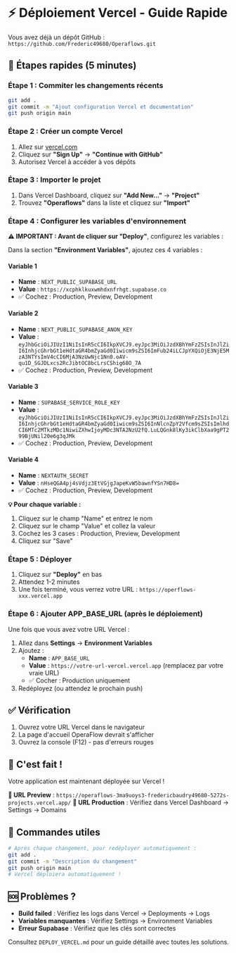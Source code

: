 # ⚡ Déploiement Vercel - Guide Rapide

Vous avez déjà un dépôt GitHub : `https://github.com/Frederic49680/Operaflows.git`

## 🚀 Étapes rapides (5 minutes)

### Étape 1 : Commiter les changements récents

```bash
git add .
git commit -m "Ajout configuration Vercel et documentation"
git push origin main
```

### Étape 2 : Créer un compte Vercel

1. Allez sur [vercel.com](https://vercel.com)
2. Cliquez sur **"Sign Up"** → **"Continue with GitHub"**
3. Autorisez Vercel à accéder à vos dépôts

### Étape 3 : Importer le projet

1. Dans Vercel Dashboard, cliquez sur **"Add New..."** → **"Project"**
2. Trouvez **"Operaflows"** dans la liste et cliquez sur **"Import"**

### Étape 4 : Configurer les variables d'environnement

**⚠️ IMPORTANT : Avant de cliquer sur "Deploy"**, configurez les variables :

Dans la section **"Environment Variables"**, ajoutez ces 4 variables :

#### Variable 1
- **Name** : `NEXT_PUBLIC_SUPABASE_URL`
- **Value** : `https://xcphklkuxwmhdxnfrhgt.supabase.co`
- ✅ Cochez : Production, Preview, Development

#### Variable 2
- **Name** : `NEXT_PUBLIC_SUPABASE_ANON_KEY`
- **Value** : `eyJhbGciOiJIUzI1NiIsInR5cCI6IkpXVCJ9.eyJpc3MiOiJzdXBhYmFzZSIsInJlZiI6InhjcGhrbGt1eHdtaGR4bmZyaGd0Iiwicm9sZSI6ImFub24iLCJpYXQiOjE3NjE5MzA3NTYsImV4cCI6MjA3NzUwNjc1Nn0.oAV-qu1D_SGJDLxcs2RcJibtOC8bcLrsCShig68O_7A`
- ✅ Cochez : Production, Preview, Development

#### Variable 3
- **Name** : `SUPABASE_SERVICE_ROLE_KEY`
- **Value** : `eyJhbGciOiJIUzI1NiIsInR5cCI6IkpXVCJ9.eyJpc3MiOiJzdXBhYmFzZSIsInJlZiI6InhjcGhrbGt1eHdtaGR4bmZyaGd0Iiwicm9sZSI6InNlcnZpY2Vfcm9sZSIsImlhdCI6MTc2MTkzMDc1NiwiZXhwIjoyMDc3NTA2NzU2fQ.LuLQGnk8lKy3ikClbXaa9gPT299BjUNil20e6g3qJMk`
- ✅ Cochez : Production, Preview, Development

#### Variable 4
- **Name** : `NEXTAUTH_SECRET`
- **Value** : `nHseQGA4pj4sVdjz3EtVGjgJapeKvW5bawnfYSn7HD8=`
- ✅ Cochez : Production, Preview, Development

**💡 Pour chaque variable :**
1. Cliquez sur le champ "Name" et entrez le nom
2. Cliquez sur le champ "Value" et collez la valeur
3. Cochez les 3 cases : Production, Preview, Development
4. Cliquez sur "Save"

### Étape 5 : Déployer

1. Cliquez sur **"Deploy"** en bas
2. Attendez 1-2 minutes
3. Une fois terminé, vous verrez votre URL : `https://operflows-xxx.vercel.app`

### Étape 6 : Ajouter APP_BASE_URL (après le déploiement)

Une fois que vous avez votre URL Vercel :

1. Allez dans **Settings** → **Environment Variables**
2. Ajoutez :
   - **Name** : `APP_BASE_URL`
   - **Value** : `https://votre-url-vercel.vercel.app` (remplacez par votre vraie URL)
   - ✅ Cocher : Production uniquement
3. Redéployez (ou attendez le prochain push)

## ✅ Vérification

1. Ouvrez votre URL Vercel dans le navigateur
2. La page d'accueil OperaFlow devrait s'afficher
3. Ouvrez la console (F12) - pas d'erreurs rouges

## 🎉 C'est fait !

Votre application est maintenant déployée sur Vercel !

**🔗 URL Preview** : `https://operaflows-3ma9uoys3-fredericbaudry49680-5272s-projects.vercel.app/`
**🔗 URL Production** : Vérifiez dans Vercel Dashboard → Settings → Domains

## 📝 Commandes utiles

```bash
# Après chaque changement, pour redéployer automatiquement :
git add .
git commit -m "Description du changement"
git push origin main
# Vercel déploiera automatiquement !
```

## 🆘 Problèmes ?

- **Build failed** : Vérifiez les logs dans Vercel → Deployments → Logs
- **Variables manquantes** : Vérifiez Settings → Environment Variables
- **Erreur Supabase** : Vérifiez que les clés sont correctes

Consultez `DEPLOY_VERCEL.md` pour un guide détaillé avec toutes les solutions.

